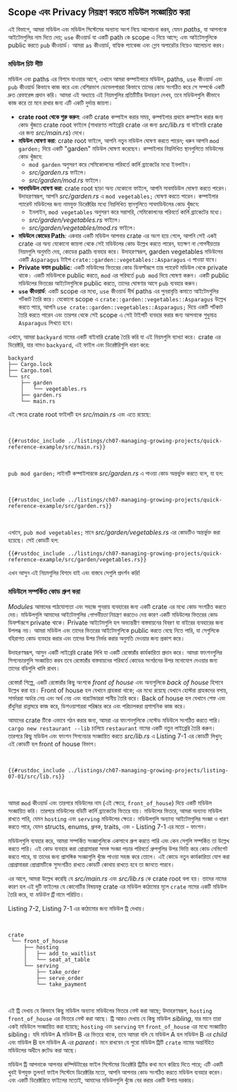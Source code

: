 ## Scope এবং Privacy নিয়ন্ত্রণ করতে মডিউল সংজ্ঞায়িত করা

এই বিভাগে, আমরা মডিউল এবং মডিউল সিস্টেমের অন্যান্য অংশ নিয়ে আলোচনা করব, যেমন _paths_, যা আপনাকে আইটেমগুলির নাম দিতে দেয়; `use` কীওয়ার্ড যা একটি path কে scope এ নিয়ে আসে; এবং আইটেমগুলিকে public করতে `pub` কীওয়ার্ড। আমরা `as` কীওয়ার্ড, বাহ্যিক প্যাকেজ এবং গ্লোব অপারেটর নিয়েও আলোচনা করব।

### মডিউল চিট শীট

মডিউল এবং paths এর বিশদে যাওয়ার আগে, এখানে আমরা কম্পাইলারে মডিউল, paths, `use` কীওয়ার্ড এবং `pub` কীওয়ার্ড কিভাবে কাজ করে এবং বেশিরভাগ ডেভেলপাররা কিভাবে তাদের কোড সংগঠিত করে সে সম্পর্কে একটি দ্রুত রেফারেন্স প্রদান করি। আমরা এই অধ্যায়ে এই নিয়মগুলির প্রতিটিটির উদাহরণ দেখব, তবে মডিউলগুলি কীভাবে কাজ করে তা মনে রাখার জন্য এটি একটি দুর্দান্ত জায়গা।

- **crate root থেকে শুরু করুন**: একটি crate কম্পাইল করার সময়, কম্পাইলার প্রথমে কম্পাইল করার জন্য কোড খুঁজতে crate root ফাইলে (সাধারণত লাইব্রেরি crate এর জন্য _src/lib.rs_ বা বাইনারি crate এর জন্য _src/main.rs_) দেখে।
- **মডিউল ঘোষণা করা**: crate root ফাইলে, আপনি নতুন মডিউল ঘোষণা করতে পারেন; ধরুন আপনি `mod garden;` দিয়ে একটি "garden" মডিউল ঘোষণা করেছেন। কম্পাইলার নিম্নলিখিত স্থানগুলিতে মডিউলের কোড খুঁজবে:
  - `mod garden` অনুসরণ করে সেমিকোলনের পরিবর্তে কার্লি ব্র্যাকেটের মধ্যে ইনলাইন।
  - _src/garden.rs_ ফাইলে।
  - _src/garden/mod.rs_ ফাইলে।
- **সাবমডিউল ঘোষণা করা**: crate root ছাড়া অন্য যেকোনো ফাইলে, আপনি সাবমডিউল ঘোষণা করতে পারেন। উদাহরণস্বরূপ, আপনি _src/garden.rs_ এ `mod vegetables;` ঘোষণা করতে পারেন। কম্পাইলার প্যারেন্ট মডিউলের জন্য নামযুক্ত ডিরেক্টরির মধ্যে নিম্নলিখিত স্থানগুলিতে সাবমডিউলের কোড খুঁজবে:
  - ইনলাইন, `mod vegetables` অনুসরণ করে সরাসরি, সেমিকোলনের পরিবর্তে কার্লি ব্র্যাকেটের মধ্যে।
  - _src/garden/vegetables.rs_ ফাইলে।
  - _src/garden/vegetables/mod.rs_ ফাইলে।
- **মডিউলে কোডের Path**: একবার একটি মডিউল আপনার crate এর অংশ হয়ে গেলে, আপনি সেই একই crate এর অন্য যেকোনো জায়গা থেকে সেই মডিউলের কোড উল্লেখ করতে পারেন, যতক্ষণ না গোপনীয়তার নিয়মগুলি অনুমতি দেয়, কোডের path ব্যবহার করে। উদাহরণস্বরূপ, garden vegetables মডিউলের একটি `Asparagus` টাইপ `crate::garden::vegetables::Asparagus` এ পাওয়া যাবে।
- **Private বনাম public**: একটি মডিউলের ভিতরের কোড ডিফল্টরূপে তার প্যারেন্ট মডিউল থেকে private থাকে। একটি মডিউলকে public করতে, `mod` এর পরিবর্তে `pub mod` দিয়ে ঘোষণা করুন। একটি public মডিউলের ভিতরের আইটেমগুলিকে public করতে, তাদের ঘোষণার আগে `pub` ব্যবহার করুন।
- **`use` কীওয়ার্ড**: একটি scope এর মধ্যে, `use` কীওয়ার্ড দীর্ঘ paths এর পুনরাবৃত্তি কমাতে আইটেমগুলির শর্টকাট তৈরি করে। যেকোনো scope এ `crate::garden::vegetables::Asparagus` উল্লেখ করতে পারে, আপনি `use crate::garden::vegetables::Asparagus;` দিয়ে একটি শর্টকাট তৈরি করতে পারেন এবং তারপর থেকে সেই scope এ সেই টাইপটি ব্যবহার করার জন্য আপনাকে শুধুমাত্র `Asparagus` লিখতে হবে।

এখানে, আমরা `backyard` নামের একটি বাইনারি crate তৈরি করি যা এই নিয়মগুলি ব্যাখ্যা করে। crate এর ডিরেক্টরি, যার নামও `backyard`, এই ফাইল এবং ডিরেক্টরিগুলি ধারণ করে:

```text
backyard
├── Cargo.lock
├── Cargo.toml
└── src
    ├── garden
    │   └── vegetables.rs
    ├── garden.rs
    └── main.rs
```

এই ক্ষেত্রে crate root ফাইলটি হল _src/main.rs_ এবং এতে রয়েছে:

<Listing file-name="src/main.rs">

```rust,noplayground,ignore
{{#rustdoc_include ../listings/ch07-managing-growing-projects/quick-reference-example/src/main.rs}}
```

</Listing>

`pub mod garden;` লাইনটি কম্পাইলারকে _src/garden.rs_ এ পাওয়া কোড অন্তর্ভুক্ত করতে বলে, যা হল:

<Listing file-name="src/garden.rs">

```rust,noplayground,ignore
{{#rustdoc_include ../listings/ch07-managing-growing-projects/quick-reference-example/src/garden.rs}}
```

</Listing>

এখানে, `pub mod vegetables;` মানে _src/garden/vegetables.rs_ এর কোডটিও অন্তর্ভুক্ত করা হয়েছে। সেই কোডটি হল:

```rust,noplayground,ignore
{{#rustdoc_include ../listings/ch07-managing-growing-projects/quick-reference-example/src/garden/vegetables.rs}}
```

এখন আসুন এই নিয়মগুলির বিশদে যাই এবং বাস্তবে সেগুলি প্রদর্শন করি!

### মডিউলে সম্পর্কিত কোড গ্রুপ করা

_Modules_ আমাদের পাঠযোগ্যতা এবং সহজে পুনরায় ব্যবহারের জন্য একটি crate এর মধ্যে কোড সংগঠিত করতে দেয়। মডিউলগুলি আমাদের আইটেমগুলির _গোপনীয়তা_ নিয়ন্ত্রণ করতেও দেয় কারণ একটি মডিউলের ভিতরের কোড ডিফল্টরূপে private থাকে। Private আইটেমগুলি হল অভ্যন্তরীণ বাস্তবায়নের বিবরণ যা বাইরের ব্যবহারের জন্য উপলব্ধ নয়। আমরা মডিউল এবং তাদের ভিতরের আইটেমগুলিকে public করতে বেছে নিতে পারি, যা সেগুলিকে বহিরাগত কোড ব্যবহার করার এবং তাদের উপর নির্ভর করার অনুমতি দেওয়ার জন্য প্রকাশ করে।

উদাহরণস্বরূপ, আসুন একটি লাইব্রেরি crate লিখি যা একটি রেস্তোরাঁর কার্যকারিতা প্রদান করে। আমরা ফাংশনগুলির সিগনেচারগুলি সংজ্ঞায়িত করব তবে রেস্তোরাঁর বাস্তবায়নের পরিবর্তে কোডের সংগঠনের উপর মনোযোগ দেওয়ার জন্য তাদের বডিগুলি খালি রাখব।

রেস্তোরাঁ শিল্পে, একটি রেস্তোরাঁর কিছু অংশকে _front of house_ এবং অন্যগুলিকে _back of house_ হিসাবে উল্লেখ করা হয়। Front of house হল যেখানে গ্রাহকরা থাকে; এর মধ্যে রয়েছে যেখানে হোস্টরা গ্রাহকদের বসায়, সার্ভাররা অর্ডার নেয় এবং অর্থ নেয় এবং বারটেন্ডাররা পানীয় তৈরি করে। Back of house হল যেখানে শেফ এবং রাঁধুনিরা রান্নাঘরে কাজ করে, ডিশওয়াশাররা পরিষ্কার করে এবং পরিচালকরা প্রশাসনিক কাজ করে।

আমাদের crate টিকে এভাবে গঠন করার জন্য, আমরা এর ফাংশনগুলিকে নেস্টেড মডিউলে সংগঠিত করতে পারি। `cargo new restaurant --lib` চালিয়ে `restaurant` নামের একটি নতুন লাইব্রেরি তৈরি করুন। তারপরে কিছু মডিউল এবং ফাংশন সিগনেচার সংজ্ঞায়িত করতে _src/lib.rs_ এ Listing 7-1 এর কোডটি লিখুন; এই কোডটি হল front of house বিভাগ।

<Listing number="7-1" file-name="src/lib.rs" caption="একটি `front_of_house` মডিউল যাতে অন্যান্য মডিউল রয়েছে এবং তারপর সেই মডিউলগুলিতে ফাংশন রয়েছে">

```rust,noplayground
{{#rustdoc_include ../listings/ch07-managing-growing-projects/listing-07-01/src/lib.rs}}
```

</Listing>

আমরা `mod` কীওয়ার্ড এবং তারপরে মডিউলের নাম (এই ক্ষেত্রে, `front_of_house`) দিয়ে একটি মডিউল সংজ্ঞায়িত করি। তারপরে মডিউলের বডিটি কার্লি ব্র্যাকেটের ভিতরে যায়। মডিউলের ভিতরে, আমরা অন্যান্য মডিউল রাখতে পারি, যেমন `hosting` এবং `serving` মডিউলের ক্ষেত্রে। মডিউলগুলি অন্যান্য আইটেমগুলির সংজ্ঞা ও ধারণ করতে পারে, যেমন structs, enums, ধ্রুবক, traits, এবং - Listing 7-1 এর মতো - ফাংশন।

মডিউলগুলি ব্যবহার করে, আমরা সম্পর্কিত সংজ্ঞাগুলিকে একসাথে গ্রুপ করতে পারি এবং কেন সেগুলি সম্পর্কিত তা উল্লেখ করতে পারি। এই কোড ব্যবহার করা প্রোগ্রামাররা সমস্ত সংজ্ঞা পড়ার পরিবর্তে গ্রুপগুলির উপর ভিত্তি করে কোড নেভিগেট করতে পারে, যা তাদের জন্য প্রাসঙ্গিক সংজ্ঞাগুলি খুঁজে পাওয়া সহজ করে তোলে। এই কোডে নতুন কার্যকারিতা যোগ করা প্রোগ্রামাররা প্রোগ্রামটিকে সুসংগঠিত রাখতে কোডটি কোথায় রাখতে হবে তা জানতে পারবে।

এর আগে, আমরা উল্লেখ করেছি যে _src/main.rs_ এবং _src/lib.rs_ কে crate root বলা হয়। তাদের নামের কারণ হল এই দুটি ফাইলের যে কোনোটির বিষয়বস্তু crate এর মডিউল কাঠামোর মূলে `crate` নামের একটি মডিউল তৈরি করে, যা _মডিউল ট্রি_ নামে পরিচিত।

Listing 7-2, Listing 7-1 এর কাঠামোর জন্য মডিউল ট্রি দেখায়।

<Listing number="7-2" caption="Listing 7-1 এর কোডের জন্য মডিউল ট্রি">

```text
crate
 └── front_of_house
     ├── hosting
     │   ├── add_to_waitlist
     │   └── seat_at_table
     └── serving
         ├── take_order
         ├── serve_order
         └── take_payment
```

</Listing>

এই ট্রি দেখায় যে কিভাবে কিছু মডিউল অন্যান্য মডিউলের ভিতরে নেস্ট করা আছে; উদাহরণস্বরূপ, `hosting` `front_of_house` এর ভিতরে নেস্ট করা আছে। ট্রি আরও দেখায় যে কিছু মডিউল _sibling_, যার মানে তারা একই মডিউলে সংজ্ঞায়িত করা হয়েছে; `hosting` এবং `serving` হল `front_of_house` এর মধ্যে সংজ্ঞায়িত sibling। যদি মডিউল A মডিউল B এর ভিতরে থাকে, তবে আমরা বলি যে মডিউল A হল মডিউল B এর _child_ এবং মডিউল B হল মডিউল A এর _parent_। মনে রাখবেন যে পুরো মডিউল ট্রিটি `crate` নামের অন্তর্নিহিত মডিউলের অধীনে রুটেড করা আছে।

মডিউল ট্রি আপনাকে আপনার কম্পিউটারের ফাইল সিস্টেমের ডিরেক্টরি ট্রিটির কথা মনে করিয়ে দিতে পারে; এটি একটি খুবই উপযুক্ত তুলনা! ফাইল সিস্টেমে ডিরেক্টরির মতো, আপনি আপনার কোড সংগঠিত করতে মডিউল ব্যবহার করেন। এবং একটি ডিরেক্টরিতে ফাইলের মতোই, আমাদের মডিউলগুলি খুঁজে বের করার একটি উপায় দরকার।
